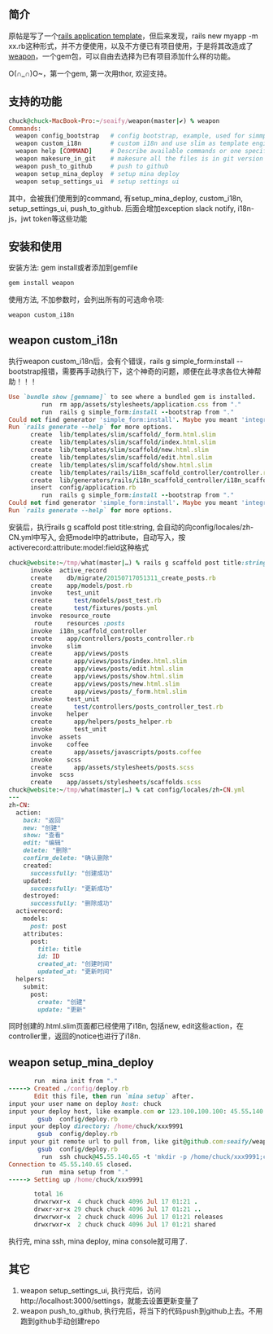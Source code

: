 ## 简介
原帖是写了一个[rails application template](https://github.com/seaify/weapon/blob/master/readme.bak.md)，但后来发现，rails new myapp -m xx.rb这种形式，并不方便使用，以及不方便已有项目使用，于是将其改造成了[weapon](https://github.com/seaify/weapon)，一个gem包，可以自由去选择为已有项目添加什么样的功能。

O(∩_∩)O~，第一个gem,  第一次用thor,  欢迎支持。

## 支持的功能
```ruby
chuck@chuck-MacBook-Pro:~/seaify/weapon(master|✔) % weapon                                                                                        
Commands:
  weapon config_bootstrap   # config bootstrap, example, used for simmple_form
  weapon custom_i18n        # custom i18n and use slim as template engine, use simple_form, currently write to zh-CN.yml
  weapon help [COMMAND]     # Describe available commands or one specific command
  weapon makesure_in_git    # makesure all the files is in git version control
  weapon push_to_github     # push to github
  weapon setup_mina_deploy  # setup mina deploy
  weapon setup_settings_ui  # setup settings ui
```
其中，会被我们使用到的command,  有setup_mina_deploy, custom_i18n, setup_settings_ui, push_to_github. 后面会增加exception slack notify, i18n-js，jwt token等这些功能

## 安装和使用
安装方法:  gem install或者添加到gemfile
```ruby
gem install weapon
```
使用方法, 不加参数时，会列出所有的可选命令项:
```ruby
weapon custom_i18n
```

## weapon custom_i18n
执行weapon custom_i18n后，会有个错误，rails g simple_form:install --bootstrap报错，需要再手动执行下，这个神奇的问题，顺便在此寻求各位大神帮助！！！
```ruby
Use `bundle show [gemname]` to see where a bundled gem is installed.
         run  rm app/assets/stylesheets/application.css from "."
         run  rails g simple_form:install --bootstrap from "."
Could not find generator 'simple_form:install'. Maybe you meant 'integration_test' or 'active_record:model' or 'resource_route'
Run `rails generate --help` for more options.
      create  lib/templates/slim/scaffold/_form.html.slim
      create  lib/templates/slim/scaffold/index.html.slim
      create  lib/templates/slim/scaffold/new.html.slim
      create  lib/templates/slim/scaffold/edit.html.slim
      create  lib/templates/slim/scaffold/show.html.slim
      create  lib/templates/rails/i18n_scaffold_controller/controller.rb
      create  lib/generators/rails/i18n_scaffold_controller/i18n_scaffold_controller_generator.rb
      insert  config/application.rb
         run  rails g simple_form:install --bootstrap from "."
Could not find generator 'simple_form:install'. Maybe you meant 'integration_test' or 'active_record:model' or 'resource_route'
Run `rails generate --help` for more options.
```
安装后，执行rails g scaffold post title:string, 会自动的向config/locales/zh-CN.yml中写入, 会把model中的attribute，自动写入，按activerecord:attribute:model:field这种格式
```ruby
chuck@website:~/tmp/what(master|…) % rails g scaffold post title:string                                                                                 
      invoke  active_record
      create    db/migrate/20150717051311_create_posts.rb
      create    app/models/post.rb
      invoke    test_unit
      create      test/models/post_test.rb
      create      test/fixtures/posts.yml
      invoke  resource_route
       route    resources :posts
      invoke  i18n_scaffold_controller
      create    app/controllers/posts_controller.rb
      invoke    slim
      create      app/views/posts
      create      app/views/posts/index.html.slim
      create      app/views/posts/edit.html.slim
      create      app/views/posts/show.html.slim
      create      app/views/posts/new.html.slim
      create      app/views/posts/_form.html.slim
      invoke    test_unit
      create      test/controllers/posts_controller_test.rb
      invoke    helper
      create      app/helpers/posts_helper.rb
      invoke      test_unit
      invoke  assets
      invoke    coffee
      create      app/assets/javascripts/posts.coffee
      invoke    scss
      create      app/assets/stylesheets/posts.scss
      invoke  scss
      create    app/assets/stylesheets/scaffolds.scss
chuck@website:~/tmp/what(master|…) % cat config/locales/zh-CN.yml                                                                                 
---
zh-CN:
  action:
    back: "返回"
    new: "创建"
    show: "查看"
    edit: "编辑"
    delete: "删除"
    confirm_delete: "确认删除"
    created:
      successfully: "创建成功"
    updated:
      successfully: "更新成功"
    destroyed:
      successfully: "删除成功"
  activerecord:
    models:
      post: post
    attributes:
      post:
        title: title
        id: ID
        created_at: "创建时间"
        updated_at: "更新时间"
  helpers:
    submit:
      post:
        create: "创建"
        update: "更新"
```
同时创建的.html.slim页面都已经使用了i18n, 包括new, edit这些action，在controller里，返回的notice也进行了i18n.

## weapon setup_mina_deploy
```ruby
       run  mina init from "."
-----> Created ./config/deploy.rb
       Edit this file, then run `mina setup` after.
input your user name on deploy host: chuck
input your deploy host, like example.com or 123.100.100.100: 45.55.140.65
        gsub  config/deploy.rb
input your deploy directory: /home/chuck/xxx9991
        gsub  config/deploy.rb
input your git remote url to pull from, like git@github.com:seaify/weapon.git  https://github.com/seaify/shit
        gsub  config/deploy.rb
         run  ssh chuck@45.55.140.65 -t 'mkdir -p /home/chuck/xxx9991;chown -R chuck /home/chuck/xxx9991' from "."
Connection to 45.55.140.65 closed.
         run  mina setup from "."
-----> Setting up /home/chuck/xxx9991

       total 16
       drwxrwxr-x  4 chuck chuck 4096 Jul 17 01:21 .
       drwxr-xr-x 29 chuck chuck 4096 Jul 17 01:21 ..
       drwxrwxr-x  2 chuck chuck 4096 Jul 17 01:21 releases
       drwxrwxr-x  2 chuck chuck 4096 Jul 17 01:21 shared

```
执行完, mina ssh, mina deploy, mina console就可用了.

## 其它
1. weapon setup_settings_ui,  执行完后，访问http://localhost:3000/settings，就能去设置更新变量了
2. weapon push_to_github,  执行完后，将当下的代码push到github上去。不用跑到github手动创建repo
